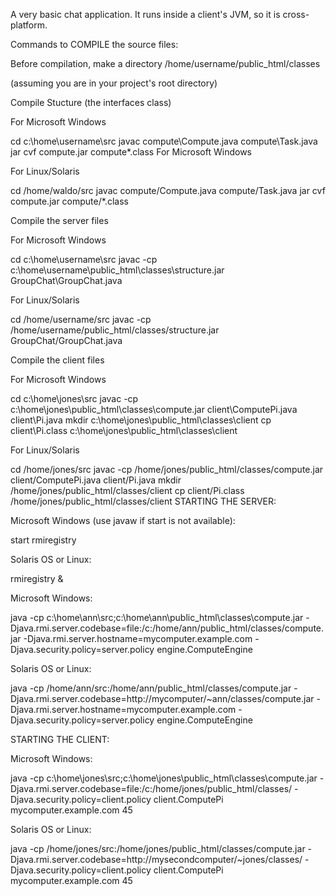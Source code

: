 A very basic chat application. It runs inside a client's JVM, so it is cross-platform.

Commands to COMPILE the source files:

Before compilation, make a directory /home/username/public_html/classes 

(assuming you are in your project's root directory)

Compile Stucture (the interfaces class)

For Microsoft Windows

cd c:\home\username\src
javac compute\Compute.java compute\Task.java
jar cvf compute.jar compute\*.class
For Microsoft Windows

For Linux/Solaris

cd /home/waldo/src
javac compute/Compute.java compute/Task.java
jar cvf compute.jar compute/*.class

Compile the server files

For Microsoft Windows

cd c:\home\username\src
javac -cp c:\home\username\public_html\classes\structure.jar
    GroupChat\GroupChat.java

For Linux/Solaris

cd /home/username/src
javac -cp /home/username/public_html/classes/structure.jar
    GroupChat/GroupChat.java

Compile the client files

For Microsoft Windows

cd c:\home\jones\src
javac -cp c:\home\jones\public_html\classes\compute.jar
    client\ComputePi.java client\Pi.java
mkdir c:\home\jones\public_html\classes\client
cp client\Pi.class
    c:\home\jones\public_html\classes\client

For Linux/Solaris

cd /home/jones/src
javac -cp /home/jones/public_html/classes/compute.jar
    client/ComputePi.java client/Pi.java
mkdir /home/jones/public_html/classes/client
cp client/Pi.class
    /home/jones/public_html/classes/client
    STARTING THE SERVER:

Microsoft Windows (use javaw if start is not available):

start rmiregistry

Solaris OS or Linux:

rmiregistry &

Microsoft Windows:

java -cp c:\home\ann\src;c:\home\ann\public_html\classes\compute.jar
     -Djava.rmi.server.codebase=file:/c:/home/ann/public_html/classes/compute.jar
     -Djava.rmi.server.hostname=mycomputer.example.com
     -Djava.security.policy=server.policy
        engine.ComputeEngine

Solaris OS or Linux:

java -cp /home/ann/src:/home/ann/public_html/classes/compute.jar
     -Djava.rmi.server.codebase=http://mycomputer/~ann/classes/compute.jar
     -Djava.rmi.server.hostname=mycomputer.example.com
     -Djava.security.policy=server.policy
        engine.ComputeEngine

STARTING THE CLIENT:

Microsoft Windows:

java -cp c:\home\jones\src;c:\home\jones\public_html\classes\compute.jar
     -Djava.rmi.server.codebase=file:/c:/home/jones/public_html/classes/
     -Djava.security.policy=client.policy
        client.ComputePi mycomputer.example.com 45

Solaris OS or Linux:

java -cp /home/jones/src:/home/jones/public_html/classes/compute.jar
     -Djava.rmi.server.codebase=http://mysecondcomputer/~jones/classes/
     -Djava.security.policy=client.policy
        client.ComputePi mycomputer.example.com 45
